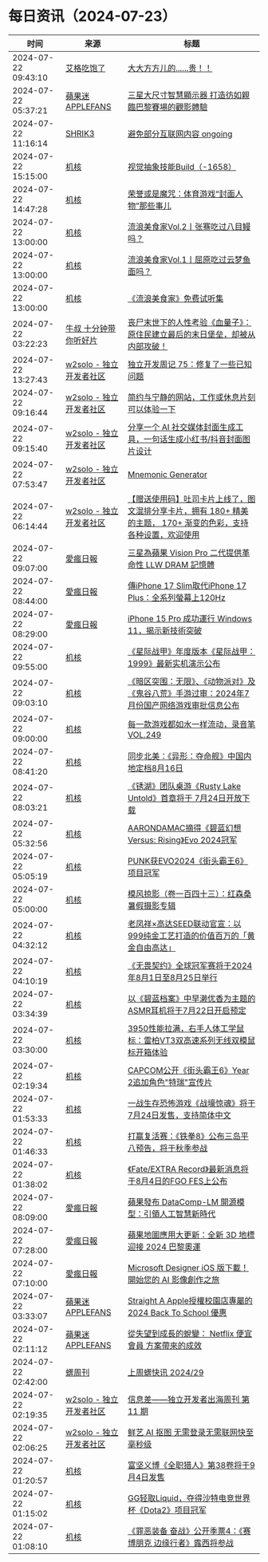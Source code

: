 ﻿# 每日资讯（2024-07-23）

|时间|来源|标题|
|---|---|---|
|2024-07-22 09:43:10|[艾格吃饱了](https://feedpress.me/wx-aigechibaole)|[大大方方儿的......贵！！](http://mp.weixin.qq.com/s?__biz=MjM5NTYxODQyMA%3D%3D&mid=2653456453&idx=1&sn=33bf1572131210ab14eb1b61e6808d45)|
|2024-07-22 05:37:21|[蘋果迷 APPLEFANS](https://applefans.today/feed/)|[三星大尺寸智慧顯示器 打造彷如親臨巴黎賽場的觀影體驗](https://applefans.today/2024-07-samsung-tv-olympic-games-special-event/)|
|2024-07-22 11:16:14|[SHRIK3](https://shrik3.com/index.xml)|[避免部分互联网内容 ongoing ](https://shrik3.com/harms/)|
|2024-07-22 15:15:00|[机核](https://www.gcores.com/rss)|[视觉抽象技能Build（-1658）](https://www.gcores.com/articles/185130)|
|2024-07-22 14:47:28|[机核](https://www.gcores.com/rss)|[荣誉或是魔咒：体育游戏“封面人物”那些事儿](https://www.gcores.com/articles/185467)|
|2024-07-22 13:00:00|[机核](https://www.gcores.com/rss)|[流浪美食家Vol.2丨张骞吃过八目鳗吗？](https://www.gcores.com/radios/183785)|
|2024-07-22 13:00:00|[机核](https://www.gcores.com/rss)|[流浪美食家Vol.1丨屈原吃过云梦鱼面吗？](https://www.gcores.com/radios/183784)|
|2024-07-22 13:00:00|[机核](https://www.gcores.com/rss)|[《流浪美食家》免费试听集](https://www.gcores.com/radios/183668)|
|2024-07-22 03:22:23|[牛叔 十分钟带你听好片](https://getpodcast.xyz/data/ximalaya/11534451.xml)|[丧尸末世下的人性考验《血量子》：原住民建立最后的末日堡垒，却被从内部攻破！](https://www.ximalaya.com/sound/742990941)|
|2024-07-22 13:27:43|[w2solo - 独立开发者社区](https://w2solo.com/topics/feed)|[独立开发周记 75：修复了一些已知问题](https://w2solo.com/topics/4793)|
|2024-07-22 09:16:44|[w2solo - 独立开发者社区](https://w2solo.com/topics/feed)|[简约与宁静的网站，工作或休息片刻可以体验一下](https://w2solo.com/topics/4792)|
|2024-07-22 09:15:40|[w2solo - 独立开发者社区](https://w2solo.com/topics/feed)|[分享一个 AI 社交媒体封面生成工具，一句话生成小红书/抖音封面图片设计](https://w2solo.com/topics/4791)|
|2024-07-22 07:53:47|[w2solo - 独立开发者社区](https://w2solo.com/topics/feed)|[Mnemonic Generator](https://w2solo.com/topics/4790)|
|2024-07-22 06:14:44|[w2solo - 独立开发者社区](https://w2solo.com/topics/feed)|[【赠送使用码】吐司卡片上线了，图文混排分享卡片，拥有 180+ 精美的主题， 170+ 渐变的色彩，支持各种设置，欢迎使用](https://w2solo.com/topics/4789)|
|2024-07-22 09:07:00|[愛瘋日報](http://www.iphonetaiwan.org/feeds/posts/default)|[三星為蘋果 Vision Pro 二代提供革命性 LLW DRAM 記憶體](https://www.iphonetaiwan.org/2024/07/samsung-llw-dram-apple-vision-pro.html)|
|2024-07-22 08:44:00|[愛瘋日報](http://www.iphonetaiwan.org/feeds/posts/default)|[傳iPhone 17 Slim取代iPhone 17 Plus：全系列螢幕上120Hz](https://www.iphonetaiwan.org/2024/07/iphone-17-series-new-features.html)|
|2024-07-22 08:29:00|[愛瘋日報](http://www.iphonetaiwan.org/feeds/posts/default)|[iPhone 15 Pro 成功運行 Windows 11，揭示新技術突破](https://www.iphonetaiwan.org/2024/07/iphone-15-pro-windows-11-tiny11.html)|
|2024-07-22 09:55:00|[机核](https://www.gcores.com/rss)|[《星际战甲》年度版本《星际战甲：1999》最新实机演示公布](https://www.gcores.com/articles/185447)|
|2024-07-22 09:03:10|[机核](https://www.gcores.com/rss)|[《暗区突围：无限》、《动物派对》及《鬼谷八荒》手游过审：2024年7月份国产网络游戏审批信息公布](https://www.gcores.com/articles/185452)|
|2024-07-22 09:00:00|[机核](https://www.gcores.com/rss)|[每一款游戏都如水一样流动，录音笔 VOL.249](https://www.gcores.com/radios/185399)|
|2024-07-22 08:41:20|[机核](https://www.gcores.com/rss)|[同步北美：《异形：夺命舰》中国内地定档8月16日](https://www.gcores.com/articles/185444)|
|2024-07-22 08:03:21|[机核](https://www.gcores.com/rss)|[《锈湖》团队桌游《Rusty Lake Untold》首章将于 7月24日开放下载](https://www.gcores.com/articles/185433)|
|2024-07-22 05:32:56|[机核](https://www.gcores.com/rss)|[AARONDAMAC摘得《碧蓝幻想Versus: Rising》Evo 2024冠军](https://www.gcores.com/articles/185424)|
|2024-07-22 05:05:19|[机核](https://www.gcores.com/rss)|[PUNK获EVO2024《街头霸王6》项目冠军](https://www.gcores.com/articles/185425)|
|2024-07-22 05:00:00|[机核](https://www.gcores.com/rss)|[模风掠影（卷一百四十三）：红森桑暑假摄影专辑](https://www.gcores.com/articles/185307)|
|2024-07-22 04:32:12|[机核](https://www.gcores.com/rss)|[老凤祥×高达SEED联动官宣：以999纯金工艺打造的价值百万的「黄金自由高达」](https://www.gcores.com/articles/185421)|
|2024-07-22 04:10:19|[机核](https://www.gcores.com/rss)|[《无畏契约》全球冠军赛将于2024年8月1日至8月25日举行](https://www.gcores.com/articles/185411)|
|2024-07-22 03:34:39|[机核](https://www.gcores.com/rss)|[以《碧蓝档案》中早濑优香为主题的ASMR耳机将于7月22日开启预定](https://www.gcores.com/articles/185407)|
|2024-07-22 03:30:00|[机核](https://www.gcores.com/rss)|[3950性能拉满，右手人体工学鼠标：雷柏VT3双高速系列无线双模鼠标开箱体验](https://www.gcores.com/articles/185227)|
|2024-07-22 02:19:34|[机核](https://www.gcores.com/rss)|[CAPCOM公开《街头霸王6》Year 2追加角色"特瑞"宣传片](https://www.gcores.com/articles/185403)|
|2024-07-22 01:53:33|[机核](https://www.gcores.com/rss)|[一战生存恐怖游戏《战壕惊魂》将于7月24日发售，支持简体中文](https://www.gcores.com/articles/185402)|
|2024-07-22 01:46:33|[机核](https://www.gcores.com/rss)|[打赢复活赛：《铁拳8》公布三岛平八预告，将于秋季参战](https://www.gcores.com/articles/185401)|
|2024-07-22 01:38:02|[机核](https://www.gcores.com/rss)|[《Fate/EXTRA Record》最新消息将于8月4日的FGO FES上公布](https://www.gcores.com/articles/185400)|
|2024-07-22 08:09:00|[愛瘋日報](http://www.iphonetaiwan.org/feeds/posts/default)|[蘋果發布 DataComp-LM 開源模型：引領人工智慧新時代](https://www.iphonetaiwan.org/2024/07/apple-datacomp-lm-ai-models.html)|
|2024-07-22 07:28:00|[愛瘋日報](http://www.iphonetaiwan.org/feeds/posts/default)|[蘋果地圖應用大更新：全新 3D 地標迎接 2024 巴黎奧運](https://www.iphonetaiwan.org/2024/07/apple-maps-paris-2024-olympics.html)|
|2024-07-22 07:10:00|[愛瘋日報](http://www.iphonetaiwan.org/feeds/posts/default)|[Microsoft Designer iOS 版下載！開始您的 AI 影像創作之旅](https://www.iphonetaiwan.org/2024/07/microsoft-designer-ios-ai-image-generator.html)|
|2024-07-22 03:33:07|[蘋果迷 APPLEFANS](https://applefans.today/feed/)|[Straight A Apple授權校園店專屬的 2024 Back To School 優惠](https://applefans.today/2024-07-straight-a-bts-event/)|
|2024-07-22 02:11:12|[蘋果迷 APPLEFANS](https://applefans.today/feed/)|[從失望到成長的蛻變： Netflix 便宜會員 方案帶來的成效](https://applefans.today/2024-07-netflix-global-subscriber-increase-ads/)|
|2024-07-22 02:42:00|[蠎周刊](https://weekly.pychina.org/feeds/all.atom.xml)|[上周蠎快讯 2024/29](https://weekly.pychina.org/pyrecap/pyrw-2429.html)|
|2024-07-22 02:19:35|[w2solo - 独立开发者社区](https://w2solo.com/topics/feed)|[信息差——独立开发者出海周刊 第 11 期](https://w2solo.com/topics/4788)|
|2024-07-22 02:06:25|[w2solo - 独立开发者社区](https://w2solo.com/topics/feed)|[鲜艺 AI 抠图 无需登录无需联网快至毫秒级](https://w2solo.com/topics/4787)|
|2024-07-22 01:20:57|[机核](https://www.gcores.com/rss)|[富坚义博《全职猎人》第38卷将于9月4日发售](https://www.gcores.com/articles/185398)|
|2024-07-22 01:15:02|[机核](https://www.gcores.com/rss)|[GG轻取Liquid，夺得沙特电竞世界杯《Dota2》项目冠军](https://www.gcores.com/articles/185397)|
|2024-07-22 01:08:10|[机核](https://www.gcores.com/rss)|[《罪恶装备 奋战》公开季票4：《赛博朋克 边缘行者》露西将参战](https://www.gcores.com/articles/185396)|
